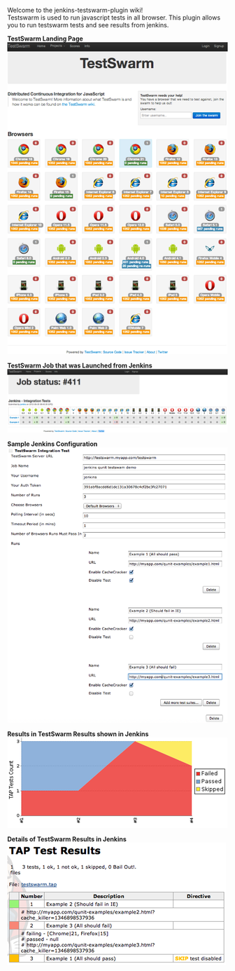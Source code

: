 Welcome to the jenkins-testswarm-plugin wiki!  
Testswarm is used to run javascript tests in all browser. This plugin
allows you to run testswarm tests and see results from jenkins.

**TestSwarm Landing Page**  
![](docs/images/TestSwarm.png)

**TestSwarm Job that was Launched from Jenkins**  
![](docs/images/TestSwarmJob.png)

**Sample Jenkins Configuration**  
![](docs/images/JenkinsConfig.png)

**Results in TestSwarm Results shown in Jenkins**  
![](docs/images/TapChart.png)

**Details of TestSwarm Results in Jenkins**  
![](docs/images/TapTable.png)
